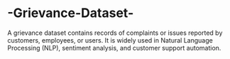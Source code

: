 # -Grievance-Dataset-
A grievance dataset contains records of complaints or issues reported by customers, employees, or users. It is widely used in Natural Language Processing (NLP), sentiment analysis, and customer support automation. 
